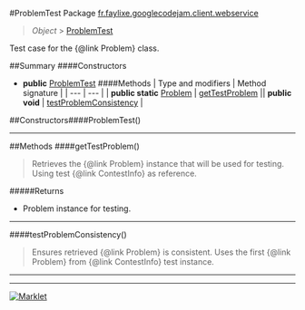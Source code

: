 #ProblemTest
Package [fr.faylixe.googlecodejam.client.webservice](README.md)<br>

> *Object* > [ProblemTest](ProblemTest.md)

Test case for the {@link Problem} class.

##Summary
####Constructors
* **public** [ProblemTest](#problemtest)
####Methods
| Type and modifiers | Method signature |
| --- | --- |
| **public static** [Problem](Problem.md) | [getTestProblem](#gettestproblem) || **public** **void** | [testProblemConsistency](#testproblemconsistency) |

##Constructors####ProblemTest()
> 

---


##Methods
####getTestProblem()
> Retrieves the {@link Problem} instance
 that will be used for testing. Using
 test {@link ContestInfo} as reference.

#####Returns
* Problem instance for testing.

---

####testProblemConsistency()
> Ensures retrieved {@link Problem} is
 consistent. Uses the first {@link Problem}
 from {@link ContestInfo} test instance.

---

---

[![Marklet](https://img.shields.io/badge/Generated%20by-Marklet-green.svg)](https://github.com/Faylixe/marklet)